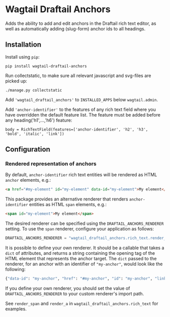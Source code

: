 # Wagtail Draftail Anchors

Adds the ability to add and edit anchors in the Draftail rich text editor, as well as automatically adding
(slug-form) anchor ids to all headings.

## Installation

Install using `pip`:

```
pip install wagtail-draftail-anchors
```

Run collectstatic, to make sure all relevant javascript and svg-files are picked up:
```
./manage.py collectstatic
```

Add `'wagtail_draftail_anchors'` to `INSTALLED_APPS` below `wagtail.admin`.

Add `'anchor-identifier'` to the features of any rich text field where you have overridden the default feature list. The feature must be added before any heading('h1',...,'h6') feature:

```
body = RichTextField(features=['anchor-identifier', 'h2', 'h3', 'bold', 'italic', 'link'])
```

## Configuration

### Rendered representation of anchors

By default, `anchor-identifier` rich text entities will be rendered as HTML `anchor` elements, e.g.:

``` html
<a href="#my-element" id="my-element" data-id="my-element">My element</a>
```

This package provides an alternative renderer that renders `anchor-identifier` entities as HTML `span` elements, e.g.:

``` html
<span id="my-element">My element</span>
```

The desired renderer can be specified using the `DRAFTAIL_ANCHORS_RENDERER` setting. To use the `span` renderer, configure your application as follows:

``` python
DRAFTAIL_ANCHORS_RENDERER = "wagtail_draftail_anchors.rich_text.render_span"
```

It is possible to define your own renderer. It should be a callable that takes a `dict` of attributes, and returns a string containing the opening tag of the HTML element that represents the anchor target. The `dict` passed to the renderer, for an anchor with an identifier of `"my-anchor"`, would look like the following:

``` python
{"data-id": "my-anchor", "href": "#my-anchor", "id": "my-anchor", "linktype": "my-anchor"}
```

If you define your own renderer, you should set the value of `DRAFTAIL_ANCHORS_RENDERER` to your custom renderer's import path.

See `render_span` and `render_a` in `wagtail_draftail_anchors.rich_text` for examples.
